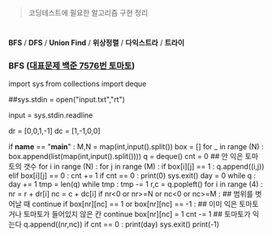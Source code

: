 > 코딩테스트에 필요한 알고리즘 구현 정리

# 


**BFS** / **DFS** / **Union Find** / **위상정렬** / **다익스트라** / **트라이**

### BFS ([대표문제 백준 7576번 토마토](https://www.acmicpc.net/problem/7576))
  import sys
  from collections import deque

  ##sys.stdin = open("input.txt","rt")

  input = sys.stdin.readline

  dr = [0,0,1,-1]
  dc = [1,-1,0,0]

  if __name__ == "__main__" :
      M,N = map(int,input().split())
      box = []
      for _ in range (N) :
          box.append(list(map(int,input().split())))
      q = deque()
      cnt = 0 ## 안 익은 토마토의 갯수
      for i in range (N) :
          for j in range (M) :
              if box[i][j] == 1 :
                  q.append((i,j))
              elif box[i][j] == 0 :
                  cnt += 1
      if cnt == 0 :
          print(0)
          sys.exit()
      day = 0
      while q :
          day += 1
          tmp = len(q)
          while tmp :
              tmp -= 1
              r,c = q.popleft()
              for i in range (4) :
                  nr = r + dr[i]
                  nc = c + dc[i]
                  if nr<0 or nr>=N or nc<0 or nc>=M : ## 범위를 벗어날 때
                      continue
                  if box[nr][nc] == 1 or box[nr][nc] == -1 : ## 이미 익은 토마토거나 토마토가 들어있지 않은 칸
                      continue
                  box[nr][nc] = 1
                  cnt -= 1  ## 토마토가 익는다
                  q.append((nr,nc))
                  if cnt == 0 :
                      print(day)
                      sys.exit()
      print(-1)



